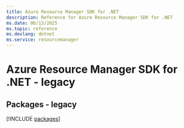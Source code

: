 ```yaml
---
title: Azure Resource Manager SDK for .NET
description: Reference for Azure Resource Manager SDK for .NET
ms.date: 06/13/2025
ms.topic: reference
ms.devlang: dotnet
ms.service: resourcemanager
---
```

# Azure Resource Manager SDK for .NET - legacy
## Packages - legacy
[!INCLUDE [packages](resource-manager-index.md)]